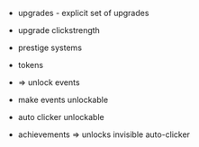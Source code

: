 - upgrades - explicit set of upgrades
- upgrade clickstrength

- prestige systems 
- tokens
-  => unlock events

- make events unlockable 
- auto clicker unlockable 
- achievements => unlocks invisible auto-clicker

